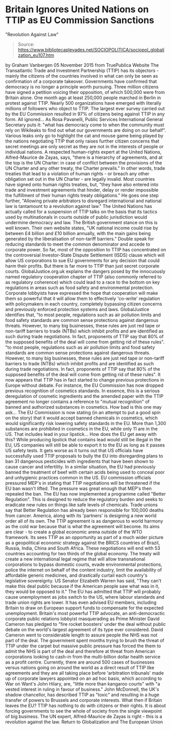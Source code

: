 # Britain Ignores United Nations on TTIP as EU Commission Sanctions 
"Revolution Against Law"

> Source: https://www.bibliotecapleyades.net/SOCIOPOLITICA/sociopol_globalization_eu107.htm

by Graham Vanbergen 05 November 2015
from TruePublica Website
The Transatlantic Trade and Investment Partnership (TTIP) has its objectors - mainly the citizens of the countries involved in what can only be seen as confirmation of a corporate takeover.
Governments have confirmed that democracy is no longer a principle worth pursuing. Three million citizens have signed a petition voicing their opposition, of which 500,000 were from Britain alone.
One month ago at least 250,000 people marched in Berlin in protest against TTIP. Nearly 500 organizations have emerged with literally millions of followers who object to TTIP.
The largest ever survey carried out by the EU Commission resulted in 97% of citizens being against TTIP in any form.
All ignored...
As Rosa Pavanelli, Public Services International General Secretary puts it:
"what has democracy come to when the community must rely on Wikileaks to find out what our governments are doing on our behalf".
Various leaks only go to highlight the cat and mouse game being played by the nations negotiating TTIP that only raises further citizen concerns that secret meetings are only secret as they are not in the interests of people or individual nations.
A respected human-rights expert at the United Nations, Alfred-Maurice de Zayas, says,
"there is a hierarchy of agreements, and at the top is the UN Charter: in case of conflict between the provisions of the UN Charter and any other treaty, the Charter prevails."
In other words, trade treaties that lead to a violation of human rights - or breach any other obligation set out in the UN Charter - are legally invalid.
Most countries have signed onto human rights treaties, but,
"they have also entered into trade and investment agreements that hinder, delay or render impossible the fulfillment of their human rights treaty obligations."
He goes one step further,
"Allowing private arbitrators to disregard international and national law is tantamount to a revolution against law."
The United Nations has actually called for a suspension of TTIP talks on the basis that its tactics used by multinationals in courts outside of public jurisdiction would undermine democracy and law.
The British government stance on this is well known.
Their own website states,
"UK national income could rise by between £4 billion and £10 billion annually, with the main gains being generated by the liberalisation of non-tariff barriers."
Double speak for reducing standards to meet the common denominator and accede to corporate power.
So far, most of the opposition to TTIP has concentrated on the controversial Investor-State Dispute Settlement (ISDS) clause which will allow US corporations to sue EU governments for any decision that could harm their profits.
But there is far more to TTIP than just secret corporate courts.
GlobalJustice.org.uk explains the dangers posed by the innocuously named regulatory cooperation chapter of TTIP (also commonly referred to as regulatory coherence) which could lead to a race to the bottom on key regulations in areas such as food safety and environmental protection.
Corporate lobbyists have expressed the hope that cooperation will make them so powerful that it will allow them to effectively 'co-write' regulation with policymakers in each country, completely bypassing citizen concerns and previously enforced protection systems and laws.
GlobalJustice identifies that,
"to most people, regulations such as air pollution limits and food safety standards are common sense protections against dangerous threats. However, to many big businesses, these rules are just red tape or non-tariff barriers to trade (NTBs) which inhibit profits and are identified as such during trade negotiations. In fact, proponents of TTIP say that 80% of the supposed benefits of the deal will come from getting rid of these rules".
"to most people, regulations such as air pollution limits and food safety standards are common sense protections against dangerous threats.
However, to many big businesses, these rules are just red tape or non-tariff barriers to trade (NTBs) which inhibit profits and are identified as such during trade negotiations.
In fact, proponents of TTIP say that 80% of the supposed benefits of the deal will come from getting rid of these rules".
It now appears that TTIP has in fact started to change previous protections in Europe without debate. For instance, the EU Commission has now dropped previous recognition of cosmetics standards.
In essence, this is a serious deregulation of cosmetic ingredients and the amended paper with the TTIP agreement no longer contains a reference to "mutual recognition" of banned and authorized substances in cosmetics.
How bad is this one may ask...
The EU Commission is now stating (in an attempt to put a good spin on the story) that it would accept banned chemicals in cosmetics, which would significantly risk lowering safety standards in the EU.
More than 1,300 substances are prohibited in cosmetics in the EU, while only 11 are in the US. That includes lead in your lipstick...
How does the EU get away with this?
While producing lipstick that contains lead would still be illegal in the EU, US companies will still be able to export it to the EU as long as it passes US safety tests.
It gets worse as it turns out that US officials have successfully used TTIP proposals to bully the EU into disregarding plans to ban 31 dangerous pesticides with ingredients that have been shown to cause cancer and infertility.
In a similar situation, the EU had previously banned the treatment of beef with certain acids being used to conceal poor and unhygienic practices common in the US. EU commission officials pressured MEP's in stating that TTIP negotiations will be threatened if the EU ban wasn't lifted.
The pressure was great enough that MEP's then repealed the ban.
The EU has now implemented a programme called "Better Regulation".
This is designed to reduce the regulatory burden and seeks to eradicate new rules on things like safe levels of chemicals. Trade unions say that Better Regulation has already been responsible for 100,000 deaths from cancer.
America, along with its 'partners' is designing a new world order all of its own. The TTIP agreement is as dangerous to world harmony as the cold war because that is what the agreement will become.
Its aims are clear - to create a global economic arena outside of the WTO framework. Its sees TTIP as an opportunity as part of a much wider picture as a geopolitical economic strategy against the BRICS countries of Brazil, Russia, India, China and South Africa.
These negotiations will end with 53 countries accounting for two thirds of the global economy.
The treaty will create a new international legal regime that will allow transnational corporations to bypass domestic courts, evade environmental protections, police the internet on behalf of the content industry, limit the availability of affordable generic medicines, and drastically curtail each country's legislative sovereignty.
US Senator Elizabeth Warren has said,
"They can't make this deal public because if the American people saw what was in it, they would be opposed to it."
The EU has admitted that TTIP will probably cause unemployment as jobs switch to the US, where labour standards and trade union rights are lower.
It has even advised EU members, including Britain to draw on European support funds to compensate for the expected unemployment.
Britain's most powerful TTIP advocate, an anti-democractic corporate public relations lobbyist masquerading as Prime Minister David Cameron has pledged to "fire rocket boosters' under the deal without public debate on the world's largest agreement of its type ever considered.
David Cameron went to considerable length to assure people the NHS was not part of the deal.
The government spent months trying to brush the threat of TTIP under the carpet but massive public pressure has forced the them to admit the NHS is part of the deal and therefore at threat from American corporations looking to cash-in from the multi-billion dollar health service as a profit centre.
Currently, there are around 500 cases of businesses versus nations going on around the world as a direct result of TTIP like agreements and they are all taking place before 'arbitration tribunals' made up of corporate lawyers appointed on an ad hoc basis, which according to War on Want's John Hilary, are,
"little more than kangaroo courts" with "a vested interest in ruling in favour of business."
John McDonnell, the UK's shadow chancellor, has described TTIP as "toxic" and resulting in a huge transfer of powers to Brussels and corporate interests. What then if Britain leaves the EU?
TTIP has nothing to do with citizens or their rights. It is about forcing governments to see the whole of society from the single viewpoint of big business.
The UN expert, Alfred-Maurice de Zayas is right - this is a revolution against the law.
Return to Globalization and The European Union
